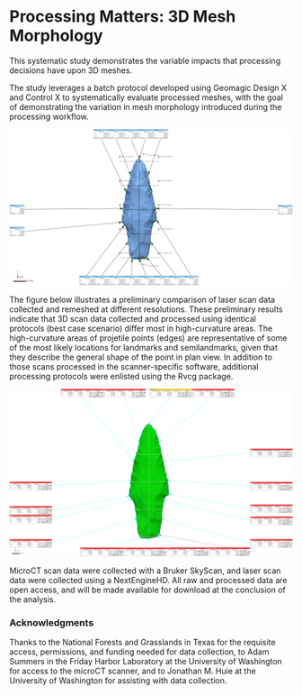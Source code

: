 # Processing Matters: 3D Mesh Morphology

This systematic study demonstrates the variable impacts that processing decisions have upon 3D meshes.

The study leverages a batch protocol developed using Geomagic Design X and Control X to systematically evaluate processed meshes, with the goal of demonstrating the variation in mesh morphology introduced during the processing workflow.

![](./figures/FigBatch.jpg)

The figure below illustrates a preliminary comparison of laser scan data collected and remeshed at different resolutions. These preliminary results indicate that 3D scan data collected and processed using identical protocols (best case scenario) differ most in high-curvature areas. The high-curvature areas of projetile points (edges) are representative of some of the most likely locations for landmarks and semilandmarks, given that they describe the general shape of the point in plan view. In addition to those scans processed in the scanner-specific software, additional processing protocols were enlisted using the Rvcg package.

![](./figures/R2.png)

MicroCT scan data were collected with a Bruker SkyScan, and laser scan data were collected using a NextEngineHD. All raw and processed data are open access, and will be made available for download at the conclusion of the analysis.

### Acknowledgments

Thanks to the National Forests and Grasslands in Texas for the requisite access, permissions, and funding needed for data collection, to Adam Summers in the Friday Harbor Laboratory at the University of Washington for access to the microCT scanner, and to Jonathan M. Huie at the University of Washington for assisting with data collection.